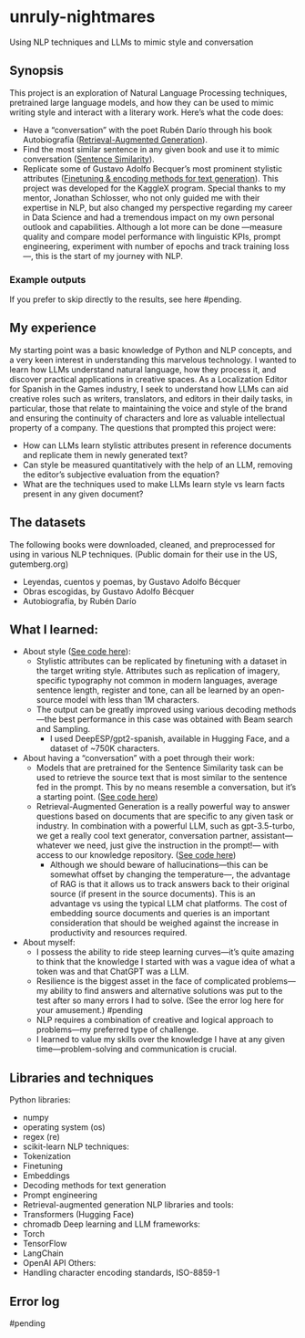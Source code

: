 # unruly-nightmares
Using NLP techniques and LLMs to mimic style and conversation
## Synopsis
This project is an exploration of Natural Language Processing techniques, pretrained large language models, and how they can be used to mimic writing style and interact with a literary work.
Here’s what the code does:
* Have a “conversation” with the poet Rubén Darío through his book Autobiografía ([Retrieval-Augmented Generation](https://github.com/cepedayan/unruly-nightmares/blob/main/retrieval_augmented_generation/Retrieval_Augmented_Generation.ipynb)).
* Find the most similar sentence in any given book and use it to mimic conversation ([Sentence Similarity](https://github.com/cepedayan/unruly-nightmares/blob/main/sentence_similarity/Sentence_Similarity.ipynb)).
* Replicate some of Gustavo Adolfo Becquer’s most prominent stylistic attributes ([Finetuning & encoding methods for text generation](https://github.com/cepedayan/unruly-nightmares/tree/main/finetuning)).
This project was developed for the KaggleX program. Special thanks to my mentor, Jonathan Schlosser, who not only guided me with their expertise in NLP, but also changed my perspective regarding my career in Data Science and had a tremendous impact on my own personal outlook and capabilities.
Although a lot more can be done —measure quality and compare model performance with linguistic KPIs, prompt engineering, experiment with number of epochs and track training loss—, this is the start of my journey with NLP.

### Example outputs
If you prefer to skip directly to the results, see here #pending.

## My experience
My starting point was a basic knowledge of Python and NLP concepts, and a very keen interest in understanding this marvelous technology. I wanted to learn how LLMs understand natural language, how they process it, and discover practical applications in creative spaces.
As a Localization Editor for Spanish in the Games industry, I seek to understand how LLMs can aid creative roles such as writers, translators, and editors in their daily tasks, in particular, those that relate to maintaining the voice and style of the brand and ensuring the continuity of characters and lore as valuable intellectual property of a company.
The questions that prompted this project were:
* How can LLMs learn stylistic attributes present in reference documents and replicate them in newly generated text?
* Can style be measured quantitatively with the help of an LLM, removing the editor’s subjective evaluation from the equation?
* What are the techniques used to make LLMs learn style vs learn facts present in any given document?

## The datasets
The following books were downloaded, cleaned, and preprocessed for using in various NLP techniques. (Public domain for their use in the US, gutemberg.org) 
* Leyendas, cuentos y poemas, by Gustavo Adolfo Bécquer
* Obras escogidas, by Gustavo Adolfo Bécquer
* Autobiografía, by Rubén Darío
  
## What I learned:
* About style ([See code here](https://github.com/cepedayan/unruly-nightmares/tree/main/finetuning)):
  * Stylistic attributes can be replicated by finetuning with a dataset in the target writing style. Attributes such as replication of imagery, specific typography not common in modern languages, average sentence length, register and tone, can all be learned by an open-source model with less than 1M characters.
  * The output can be greatly improved using various decoding methods—the best performance in this case was obtained with Beam search and Sampling.
    * I used DeepESP/gpt2-spanish, available in Hugging Face, and a dataset of ~750K characters.
* About having a “conversation” with a poet through their work:
  * Models that are pretrained for the Sentence Similarity task can be used to retrieve the source text that is most similar to the sentence fed in the prompt. This by no means resemble a conversation, but it’s a starting point. ([See code here](https://github.com/cepedayan/unruly-nightmares/tree/main/sentence_similarity))
  * Retrieval-Augmented Generation is a really powerful way to answer questions based on documents that are specific to any given task or industry. In combination with a powerful LLM, such as gpt-3.5-turbo, we get a really cool text generator, conversation partner, assistant—whatever we need, just give the instruction in the prompt!— with access to our knowledge repository. ([See code here](https://github.com/cepedayan/unruly-nightmares/tree/main/retrieval_augmented_generation))
    * Although we should beware of hallucinations—this can be somewhat offset by changing the temperature—, the advantage of RAG is that it allows us to track answers back to their original source (if present in the source documents). This is an advantage vs using the typical LLM chat platforms. The cost of embedding source documents and queries is an important consideration that should be weighed against the increase in productivity and resources required.
* About myself:
  * I possess the ability to ride steep learning curves—it’s quite amazing to think that the knowledge I started with was a vague idea of what a token was and that ChatGPT was a LLM.
  * Resilience is the biggest asset in the face of complicated problems—my ability to find answers and alternative solutions was put to the test after so many errors I had to solve. (See the error log here for your amusement.) #pending
  * NLP requires a combination of creative and logical approach to problems—my preferred type of challenge.
  * I learned to value my skills over the knowledge I have at any given time—problem-solving and communication is crucial.

## Libraries and techniques
Python libraries:
* numpy
* operating system (os)
* regex (re)
* scikit-learn
NLP techniques:
* Tokenization
* Finetuning
* Embeddings
* Decoding methods for text generation
* Prompt engineering
* Retrieval-augmented generation
NLP libraries and tools:
* Transformers (Hugging Face)
* chromadb
Deep learning and LLM frameworks:
* Torch
* TensorFlow
* LangChain
* OpenAI API
Others:
* Handling character encoding standards, ISO-8859-1

## Error log
#pending

